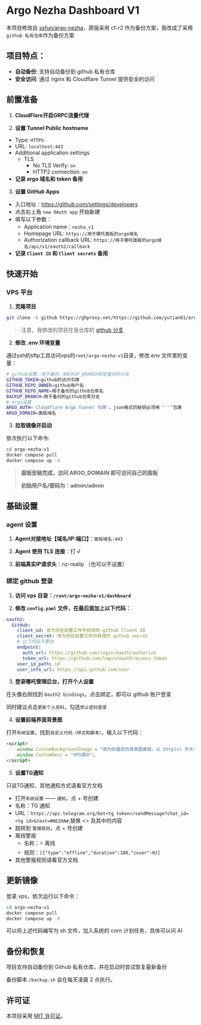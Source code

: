 # Argo Nezha Dashboard V1

本项目修改自 [ssfun/argo-nezha](https://github.com/ssfun/argo-nezha)，原版采用 cf-r2 作为备份方案，我改成了采用 `github 私有仓库`作为备份方案

## 项目特点：

- **自动备份**: 支持自动备份到 github 私有仓库
- **安全访问**: 通过 nginx 和 Cloudflare Tunnel 提供安全的访问

## 前置准备
1. **CloudFlare开启GRPC流量代理**

2. **设置 Tunnel Public hostname**

  - Type: `HTTPS`
  - URL: `localhost:443`
  - Additional application settings
    - TLS
      - No TLS Verify: `on`
      - HTTP2 connection: `on`
  - **记录 argo 域名和 token 备用**

3. **设置 GitHub Apps**

  - 入口地址：https://github.com/settings/developers
  - 点击右上角 `new OAuth app` 开始新建
  - 填写以下参数：
    - Application name：`nezha_v1`
    - Homepage URL: `https://用于哪吒面板的argo域名`
    - Authorization callback URL: `https://用于哪吒面板的argo域名/api/v1/oauth2/callback`
  - **记录 `Client ID` 和 `Client secrets` 备用**

## 快速开始

### VPS 平台
1. **克隆项目**

```bash
git clone -b github https://ghproxy.net/https://github.com/yutian81/argo-nezha-v1.git
```

> 注意，我修改的项目在我仓库的 [github 分支](https://github.com/yutian81/argo-nezha-v1/tree/github)

2. **修改 .env 环境变量**

通过ssh的sftp工具访问vps的`root/argo-nezha-v1`目录，修改.env 文件里的变量：

```bash
# github设置，用于备份，BACKUP_BRANCH制定备份的分支
GITHUB_TOKEN=github的访问令牌
GITHUB_REPO_OWNER=github用户名
GITHUB_REPO_NAME=用于备份的github仓库名
BACKUP_BRANCH=用于备份的github仓库分支
# argo设置
ARGO_AUTH='Cloudflare Argo Tunnel 令牌'，json格式的秘钥必须用 `''`包裹
ARGO_DOMAIN=面板域名
```

3. **拉取镜像并启动**

依次执行以下命令:

```bash
cd argo-nezha-v1
docker compose pull
docker compose up -d
```

> **面板安装完成，访问 ARGO_DOMAIN 即可访问自己的面板**
> 
> **初始用户名/密码为：admin/admin**


## 基础设置

### agent 设置

1. **Agent对接地址【域名/IP:端口】**：`面板域名:443`

2. **Agent 使用 TLS 连接**：打 √

3. **前端真实IP请求头**：nz-realip （也可以不设置）

### 绑定 github 登录

1. **访问 vps 目录：`/root/argo-nezha-v1/dashboard`**

2. **修改 `config.yaml` 文件，在最后面加上以下代码：**

```yaml
oauth2:
  GitHub:
    client_id: 改为你在前置工作中获得的 github Client ID
    client_secret: 改为你在前置工作中获得的 github secret
    # 以下代码不要动
    endpoint:
      auth_url: https://github.com/login/oauth/authorize
      token_url: https://github.com/login/oauth/access_token
    user_id_path: id
    user_info_url: https://api.github.com/user
```

3. **登录哪吒管理后台，打开个人设置**

在头像右侧找到 `Oauth2 bindings`，点击绑定，即可以 github 账户登录

同时建议点击`更新个人资料`，勾选`禁止密码登录`

4. **设置前端界面背景图**

打开`系统设置`，找到`自定义代码（样式和脚本）`，输入以下代码：

```html
<script>
    window.CustomBackgroundImage = "改为你喜欢的背景图直链，以 http(s) 开头";
    window.CustomDesc = "VPS探针";
</script>
```

5. **设置TG通知**

只说TG通知，其他通知方式请看官方文档

- 打开`系统设置` —— `通知`，点 + 号创建
- 名称：TG 通知
- URL：`https://api.telegram.org/bot<tg token>/sendMessage?chat_id=<tg id>&text=#NEZHA#`,替换 <> 及其中的内容
- 跳转到 `警报规则`，点 + 号创建
- 离线警报
  - 名称：⚡ 离线
  - 规则：`[{"type":"offline","duration":180,"cover":0}]`
- 其他警报规则请看官方文档

## 更新镜像
   
登录 vps，依次运行以下命令：

```bash
cd argo-nezha-v1
docker compose pull
docker compose up -d
```

可以将上述代码编写为 sh 文件，加入系统的 corn 计划任务，具体可以问 AI

## 备份和恢复

项目支持自动备份到 Github 私有仓库，并在启动时尝试恢复最新备份

备份脚本 `/backup.sh` 会在每天凌晨 2 点执行。

## 许可证

本项目采用 [MIT 许可证](LICENSE)。

